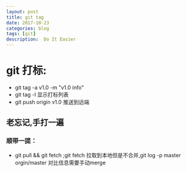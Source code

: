 ```yaml
---
layout: post
title: git tag
date: 2017-10-23
categories: blog
tags: [git]
description:  Do It Easier
---
```

# git 打标:
 * git tag -a v1.0 -m "v1.0 info"
 * git tag -l 显示打标列表
 * git push origin v1.0 推送到远端

## 老忘记,手打一遍
### 顺带一提：
 * git pull && git fetch ;git fetch 拉取到本地但是不合并,git log -p master orgin/master 对比信息需要手动merge
